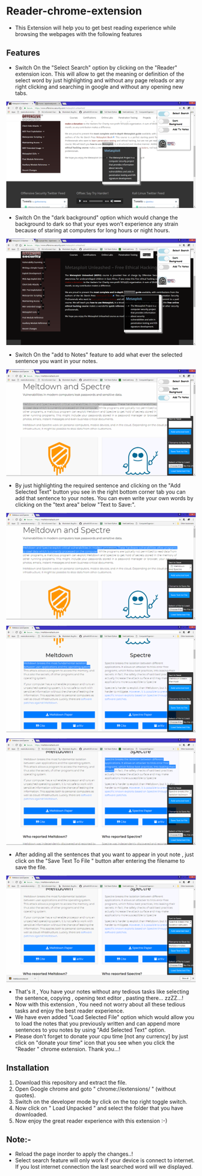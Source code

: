 #  Reader-chrome-extension

* This Extension will help you to get best reading experience while browsing the webpages with the following features

## Features

* Switch On the "Select Search" option by clicking on the "Reader" extension icon. This will allow to get the meaning or definition of the select word by just highlighting and without any page reloads or any right clicking and searching in google and without any opening new tabs.

![selectSearch Image](https://raw.githubusercontent.com/tejeshreddymeka/Reader-chrome-extension/master/SelectSearch.png)

* Switch On the "dark background" option which would change the background to dark so that your eyes won't experience any strain because of staring at computers for long hours or night hours. 

![dark background image ](https://raw.githubusercontent.com/tejeshreddymeka/Reader-chrome-extension/master/DarkBackground.png)

* Switch On the "add to Notes" feature to add what ever the selected sentence you want in your notes.

![notespic1](https://raw.githubusercontent.com/tejeshreddymeka/Reader-chrome-extension/master/notespic1.png)

* By just highlighting the required sentence and clicking on the "Add Selected Text" button you see in the right bottom corner tab you can add that sentence to your notes. You can even write your own words by clicking on the "text area" below "Text to Save:".

![notespic2](https://raw.githubusercontent.com/tejeshreddymeka/Reader-chrome-extension/master/notespic2.png)

![notepic3](https://raw.githubusercontent.com/tejeshreddymeka/Reader-chrome-extension/master/notesPic3.png)

![notespic4](https://raw.githubusercontent.com/tejeshreddymeka/Reader-chrome-extension/master/notespic4.png)

* After adding all the sentences that you want to appear in yout note , just click on the "Save Text To File " button after entering the filename to save the file.

![notespic5](https://raw.githubusercontent.com/tejeshreddymeka/Reader-chrome-extension/master/notespic5.png)

* That's it , You have your notes without any tedious tasks like selecting the sentence, copying , opening text editor , pasting there...   zzZZ...!
* Now with this extension , You need not worry about all these tedious tasks and enjoy the best reader experience.
* We have even added "Load Selected File" option which would allow you to load the notes that you previously written and can append more sentences to you notes by using "Add Selected Text" option.
* Please don't forget to donate your cpu time [not any currency] by just click on "donate your time" icon that you see when you click the "Reader " chrome extension.  Thank you...!

## Installation

1. Download this repository and extract the file.
2. Open Google chrome and goto " chrome://extensions/ " (without quotes).
3. Switch on the developer mode by click on the top right toggle switch.
4. Now click on " Load Unpacked " and select the folder that you have downloaded.
5. Now enjoy the great reader experience with this extension  :-)


## Note:-
   * Reload the page inorder to apply the changes..!
   * Select search feature will only work if your device is connect to internet. If you lost internet connection the last searched word will we displayed.

